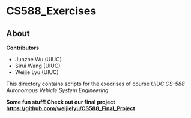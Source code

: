 # CS588_Exercises


## About

**Contributors**

* Junzhe Wu (UIUC)
* Sirui Wang (UIUC)
* Weijie Lyu (UIUC)

This directory contains scripts for the execrises of course *UIUC CS-588 Autonomous Vehicle System Engineering*

**Some fun stuff! Check out our final project https://github.com/weijielyu/CS588_Final_Project**
